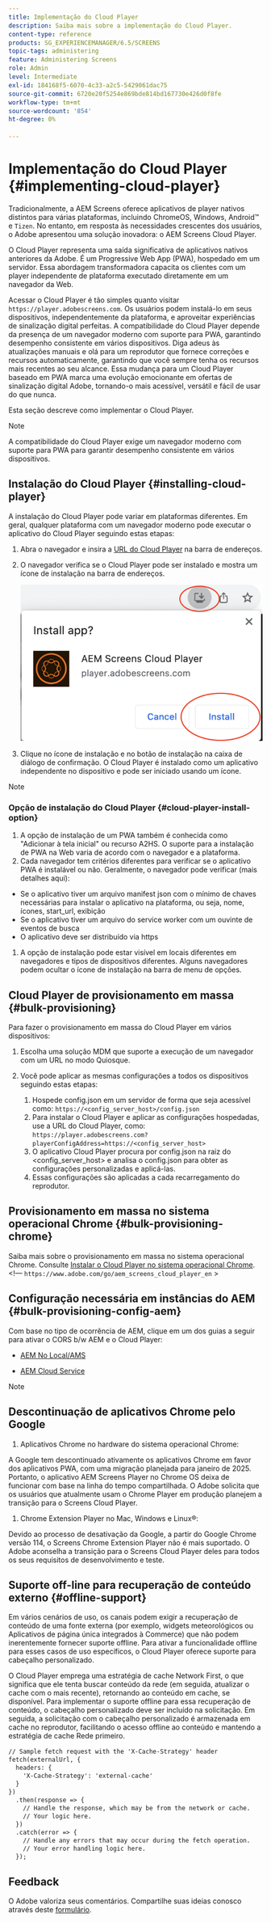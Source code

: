 ```yaml
---
title: Implementação do Cloud Player
description: Saiba mais sobre a implementação do Cloud Player.
content-type: reference
products: SG_EXPERIENCEMANAGER/6.5/SCREENS
topic-tags: administering
feature: Administering Screens
role: Admin
level: Intermediate
exl-id: 184168f5-6070-4c33-a2c5-5429061dac75
source-git-commit: 6720e20f5254e869bde814bd167730e426d0f8fe
workflow-type: tm+mt
source-wordcount: '854'
ht-degree: 0%

---
```


# Implementação do Cloud Player {#implementing-cloud-player}

Tradicionalmente, a AEM Screens oferece aplicativos de player nativos distintos para várias plataformas, incluindo ChromeOS, Windows, Android™ e `Tizen`. No entanto, em resposta às necessidades crescentes dos usuários, o Adobe apresentou uma solução inovadora: o AEM Screens Cloud Player.

O Cloud Player representa uma saída significativa de aplicativos nativos anteriores da Adobe. É um Progressive Web App (PWA), hospedado em um servidor. Essa abordagem transformadora capacita os clientes com um player independente de plataforma executado diretamente em um navegador da Web.

Acessar o Cloud Player é tão simples quanto visitar `https://player.adobescreens.com`. Os usuários podem instalá-lo em seus dispositivos, independentemente da plataforma, e aproveitar experiências de sinalização digital perfeitas. A compatibilidade do Cloud Player depende da presença de um navegador moderno com suporte para PWA, garantindo desempenho consistente em vários dispositivos. Diga adeus às atualizações manuais e olá para um reprodutor que fornece correções e recursos automaticamente, garantindo que você sempre tenha os recursos mais recentes ao seu alcance. Essa mudança para um Cloud Player baseado em PWA marca uma evolução emocionante em ofertas de sinalização digital Adobe, tornando-o mais acessível, versátil e fácil de usar do que nunca.

Esta seção descreve como implementar o Cloud Player.

>[!NOTE]
>
>A compatibilidade do Cloud Player exige um navegador moderno com suporte para PWA para garantir desempenho consistente em vários dispositivos.

## Instalação do Cloud Player {#installing-cloud-player}

A instalação do Cloud Player pode variar em plataformas diferentes. Em geral, qualquer plataforma com um navegador moderno pode executar o aplicativo do Cloud Player seguindo estas etapas:

1. Abra o navegador e insira a [URL do Cloud Player](https://player.adobescreens.com/content/dam/universal-player/firmware.html) na barra de endereços.
1. O navegador verifica se o Cloud Player pode ser instalado e mostra um ícone de instalação na barra de endereços.

   ![imagem](/help/user-guide/assets/cloud-player-install.png)

1. Clique no ícone de instalação e no botão de instalação na caixa de diálogo de confirmação. O Cloud Player é instalado como um aplicativo independente no dispositivo e pode ser iniciado usando um ícone.

>[!NOTE]
>
>### Opção de instalação do Cloud Player {#cloud-player-install-option}
>
>1. A opção de instalação de um PWA também é conhecida como &quot;Adicionar à tela inicial&quot; ou recurso A2HS. O suporte para a instalação de PWA na Web varia de acordo com o navegador e a plataforma.
>1. Cada navegador tem critérios diferentes para verificar se o aplicativo PWA é instalável ou não. Geralmente, o navegador pode verificar (mais detalhes aqui):
>
>* Se o aplicativo tiver um arquivo manifest json com o mínimo de chaves necessárias para instalar o aplicativo na plataforma, ou seja, nome, ícones, start_url, exibição
>* Se o aplicativo tiver um arquivo do service worker com um ouvinte de eventos de busca
>* O aplicativo deve ser distribuído via https
>
>1. A opção de instalação pode estar visível em locais diferentes em navegadores e tipos de dispositivos diferentes. Alguns navegadores podem ocultar o ícone de instalação na barra de menu de opções.

## Cloud Player de provisionamento em massa {#bulk-provisioning}

Para fazer o provisionamento em massa do Cloud Player em vários dispositivos:

1. Escolha uma solução MDM que suporte a execução de um navegador com um URL no modo Quiosque.
1. Você pode aplicar as mesmas configurações a todos os dispositivos seguindo estas etapas:

   1. Hospede config.json em um servidor de forma que seja acessível como: `https://<config_server_host>/config.json`
   1. Para instalar o Cloud Player e aplicar as configurações hospedadas, use a URL do Cloud Player, como: `https://player.adobescreens.com?playerConfigAddress=https://<config_server_host>`
   1. O aplicativo Cloud Player procura por config.json na raiz do &lt;config_server_host> e analisa o config.json para obter as configurações personalizadas e aplicá-las.
   1. Essas configurações são aplicadas a cada recarregamento do reprodutor.

## Provisionamento em massa no sistema operacional Chrome {#bulk-provisioning-chrome}

Saiba mais sobre o provisionamento em massa no sistema operacional Chrome. Consulte [Instalar o Cloud Player no sistema operacional Chrome](https://main--screens-franklin-documentation--hlxscreens.hlx.live/updates/cloud-player/guides/chromeos-install-cloud-player). &lt;!— `https://www.adobe.com/go/aem_screens_cloud_player_en` >

## Configuração necessária em instâncias do AEM {#bulk-provisioning-config-aem}

Com base no tipo de ocorrência de AEM, clique em um dos guias a seguir para ativar o CORS b/w AEM e o Cloud Player:

* [AEM No Local/AMS](https://main--screens-franklin-documentation--hlxscreens.hlx.live/updates/cloud-player/guides/cors-settings-aem-onpremandams) <!-- `https://www.adobe.com/go/aem_screens_cors_ams_en` -->

* [AEM Cloud Service](https://main--screens-franklin-documentation--hlxscreens.hlx.live/updates/cloud-player/guides/cors-settings-aem-cs) <!-- `https://www.adobe.com/go/aem_screens_cors_aemaacs_en` -->


>[!NOTE]
>
>## Descontinuação de aplicativos Chrome pelo Google
>
>1. Aplicativos Chrome no hardware do sistema operacional Chrome:
>
>A Google tem descontinuado ativamente os aplicativos Chrome em favor dos aplicativos PWA, com uma migração planejada para janeiro de 2025. Portanto, o aplicativo AEM Screens Player no Chrome OS deixa de funcionar com base na linha do tempo compartilhada. O Adobe solicita que os usuários que atualmente usam o Chrome Player em produção planejem a transição para o Screens Cloud Player.
>
>1. Chrome Extension Player no Mac, Windows e Linux®:
>
>Devido ao processo de desativação da Google, a partir do Google Chrome versão 114, o Screens Chrome Extension Player não é mais suportado. O Adobe aconselha a transição para o Screens Cloud Player deles para todos os seus requisitos de desenvolvimento e teste.

## Suporte off-line para recuperação de conteúdo externo {#offline-support}

Em vários cenários de uso, os canais podem exigir a recuperação de conteúdo de uma fonte externa (por exemplo, widgets meteorológicos ou Aplicativos de página única integrados à Commerce) que não podem inerentemente fornecer suporte offline. Para ativar a funcionalidade offline para esses casos de uso específicos, o Cloud Player oferece suporte para cabeçalho personalizado.

O Cloud Player emprega uma estratégia de cache Network First, o que significa que ele tenta buscar conteúdo da rede (em seguida, atualizar o cache com o mais recente), retornando ao conteúdo em cache, se disponível. Para implementar o suporte offline para essa recuperação de conteúdo, o cabeçalho personalizado deve ser incluído na solicitação. Em seguida, a solicitação com o cabeçalho personalizado é armazenada em cache no reprodutor, facilitando o acesso offline ao conteúdo e mantendo a estratégia de cache Rede primeiro.

```
// Sample fetch request with the 'X-Cache-Strategy' header
fetch(externalUrl, {
  headers: {
    'X-Cache-Strategy': 'external-cache'
  }
})
  .then(response => {
    // Handle the response, which may be from the network or cache.
    // Your logic here.
  })
  .catch(error => {
    // Handle any errors that may occur during the fetch operation.
    // Your error handling logic here.
  }); 
```

## Feedback

O Adobe valoriza seus comentários. Compartilhe suas ideias conosco através deste [formulário](https://forms.office.com/pages/responsepage.aspx?id=Wht7-jR7h0OUrtLBeN7O4TFE0b_GjstOj6I1uGs9vLpURVdWWklQQTZZRTFVNEhRVlBWWldMWlJXOC4u).
